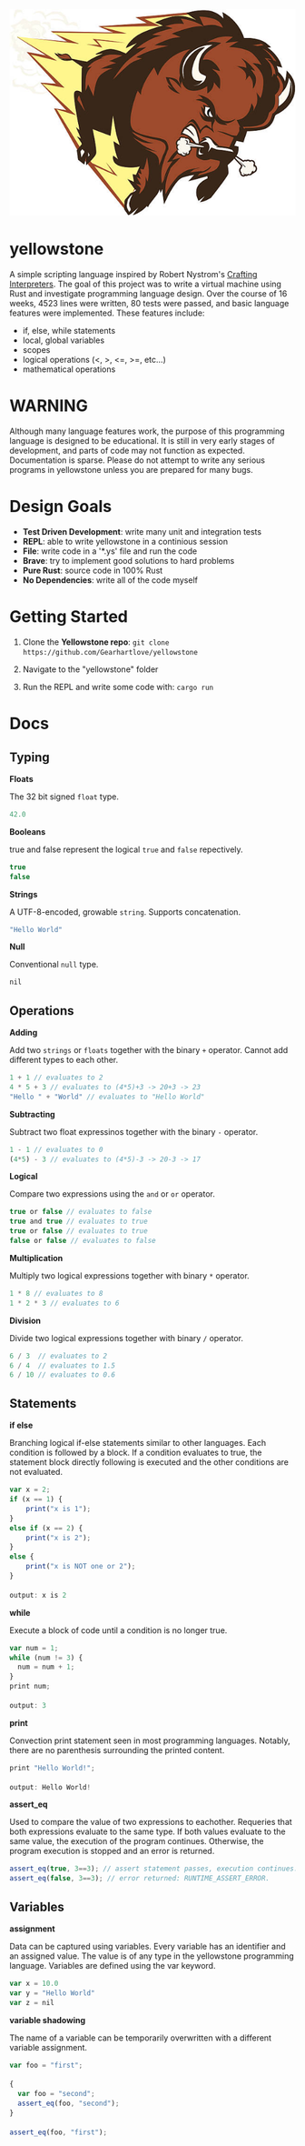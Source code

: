 ![Gerald the Bison](/assets/gerald_the_bison.jpg/?raw=true "Title")
# yellowstone 

A simple scripting language inspired by Robert Nystrom's [Crafting Interpreters](http://www.craftinginterpreters.com/). The goal of this project was to write a virtual machine using Rust and investigate programming language design. Over the course of 16 weeks, 4523 lines were written, 80 tests were passed, and basic language features were implemented. These features include: 
* if, else, while statements
* local, global variables
* scopes
* logical operations (<, >, <=, >=, etc...)
* mathematical operations

# WARNING 
Although many language features work, the purpose of this programming language is designed to be educational. It is still in very early stages of development, and parts of code may not function as expected. Documentation is sparse. Please do not attempt to write any serious programs in yellowstone unless you are prepared for many bugs. 

# Design Goals 
* **Test Driven Development**: write many unit and integration tests
* **REPL**: able to write yellowstone in a continious session
* **File**: write code in a '*.ys' file and run the code 
* **Brave**: try to implement good solutions to hard problems 
* **Pure Rust**: source code in 100% Rust
* **No Dependencies**: write all of the code myself 

# Getting Started

1. Clone the **Yellowstone repo**: ```git clone https://github.com/Gearhartlove/yellowstone```

2. Navigate to the "yellowstone" folder

3. Run the REPL and write some code with: ```cargo run```

# Docs

## Typing 
**Floats**

The 32 bit signed `float` type. 
```js
42.0
```
**Booleans**

true and false represent the logical `true` and `false` repectively. 
```js
true
false
```
**Strings**

A UTF-8-encoded, growable `string`. Supports concatenation. 
```js
"Hello World"
```
**Null**

Conventional `null` type.
```js
nil
```

## Operations
**Adding**

Add two `strings` or `floats` together with the binary `+` operator. Cannot add different types to each other.

```js
1 + 1 // evaluates to 2
4 * 5 + 3 // evaluates to (4*5)+3 -> 20+3 -> 23
"Hello " + "World" // evaluates to "Hello World"
```

**Subtracting**

Subtract two float expressinos together with the binary `-` operator. 

```js
1 - 1 // evaluates to 0
(4*5) - 3 // evaluates to (4*5)-3 -> 20-3 -> 17
```

**Logical**

Compare two expressions using the `and` or `or` operator. 

```js
true or false // evaluates to false
true and true // evaluates to true
true or false // evaluates to true
false or false // evaluates to false
```

**Multiplication**

Multiply two logical expressions together with binary `*` operator. 

```js
1 * 8 // evaluates to 8
1 * 2 * 3 // evaluates to 6
```

**Division**

Divide two logical expressions together with binary `/` operator. 

```js
6 / 3  // evaluates to 2
6 / 4  // evaluates to 1.5
6 / 10 // evaluates to 0.6
```

## Statements

**if else**

Branching logical if-else statements similar to other languages. Each condition is followed by a block. If a condition evaluates to true, the statement block directly following is executed and the other conditions are not evaluated.

```js
var x = 2;
if (x == 1) {
    print("x is 1");
} 
else if (x == 2) {
    print("x is 2");
}
else {
    print("x is NOT one or 2"); 
}

output: x is 2
```

**while**

Execute a block of code until a condition is no longer true. 

```js
var num = 1;
while (num != 3) {
  num = num + 1;
}
print num;

output: 3
```

**print**

Convection print statement seen in most programming languages. Notably, there are no parenthesis surrounding the printed content. 

```js
print "Hello World!";

output: Hello World!
```

**assert_eq**

Used to compare the value of two expressions to eachother. Requeries that both expressions evaluate to the same type. If both values evaluate to the same value, the execution of the program continues. Otherwise, the program execution is stopped and an error is returned. 

```js
assert_eq(true, 3==3); // assert statement passes, execution continues.
assert_eq(false, 3==3); // error returned: RUNTIME_ASSERT_ERROR.
```

## Variables

**assignment**

Data can be captured using variables. Every variable has an identifier and an assigned value. The value is of any type in the yellowstone programming language. Variables are defined using the var keyword.

```js
var x = 10.0
var y = "Hello World"
var z = nil
```

**variable shadowing**

The name of a variable can be temporarily overwritten with a different variable assignment.

```js
var foo = "first";

{
  var foo = "second";
  assert_eq(foo, "second");
} 

assert_eq(foo, "first"); 
```
